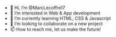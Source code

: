 - 👋 Hi, I’m @MarcLecoffre17
- 👀 I’m interested in Web & App development
- 🌱 I’m currently learning HTML, CSS & Javascript
- 💞️ I’m looking to collaborate on a new project
- 📫 How to reach me, let us make the future!

<!---
MarcLecoffre17/MarcLecoffre17 is a ✨ special ✨ repository because its `README.md` (this file) appears on your GitHub profile.
You can click the Preview link to take a look at your changes.
--->
